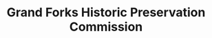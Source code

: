 ---
layout: repo
title: "Grand Forks Historic Preservation Commission"
id: 6380
permalink: repos/6380/
---